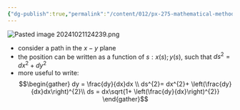 ```yaml
---
{"dg-publish":true,"permalink":"/content/012/px-275-mathematical-methods/b-coordinate-systems-and-integration/b2-4-integration/px-275-b2a-1-d-integrals-in-2-d-and-3-d/","created":"2024-11-25T10:50:32.000+00:00","updated":"2024-11-26T10:04:45.768+00:00"}
---
```


![Pasted image 20241021124239.png](/img/user/pics/Pasted%20image%2020241021124239.png)
- consider a path in the $x-y$ plane
- the position can be written as a function of $s: x(s);y(s)$, such that $ds^{2} = dx^{2}+ dy^{2}$
- more useful to write: 
$$\begin{gather}
	  dy = \frac{dy}{dx}dx \\
	  ds^{2}= dx^{2}+ \left(\frac{dy}{dx}dx\right)^{2}\\
	  ds = dx\sqrt{1+ \left(\frac{dy}{dx}\right)^{2}}
\end{gather}$$